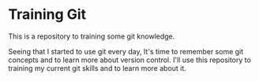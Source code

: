 # Training Git
This is a repository to training some git knowledge.

Seeing that I started to use git every day, It's time to remember some git concepts and to learn more about version control. I'll use this repository to training my current git skills and to learn more about it.
